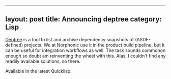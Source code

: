 
---
layout: post
title: Announcing deptree
category: Lisp
---

[Deptree](https://github.com/varjagg/deptree) is a tool to list and archive dependency snapshots of (ASDF-defined) projects. We at Norphonic use it in the product build pipeline, but it can be useful for integration workflows as well. The task sounds commonon enough so doubt am reinventing the wheel with this. Alas, I couldn't find any readily available solutions, so there.

Available in the latest Quicklisp.
